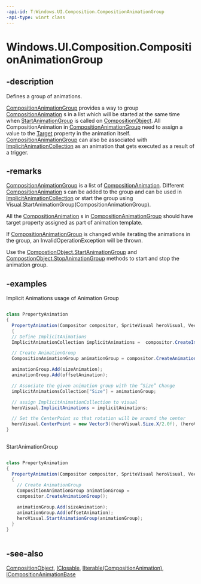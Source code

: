 ```yaml
---
-api-id: T:Windows.UI.Composition.CompositionAnimationGroup
-api-type: winrt class
---
```


<!-- Class syntax.
public class CompositionAnimationGroup : Windows.UI.Composition.CompositionObject, Windows.Foundation.Collections.IIterable<Windows.UI.Composition.CompositionAnimation>, Windows.UI.Composition.ICompositionAnimationBase, Windows.UI.Composition.ICompositionAnimationGroup
-->

# Windows.UI.Composition.CompositionAnimationGroup

## -description
Defines a group of animations.

[CompositionAnimationGroup](compositionanimationgroup.md) provides a way to group [CompositionAnimation](compositionanimation.md) s in a list which will be started at the same time when [StartAnimationGroup](compositionobject_startanimationgroup.md) is called on [CompositionObject](compositionobject.md). All CompositionAnimation in [CompositionAnimationGroup](compositionanimationgroup.md) need to assign a value to the [Target](compositionanimation_target.md) property in the animation itself. [CompositionAnimationGroup](compositionanimationgroup.md) can also be associated with [ImplicitAnimationCollection](implicitanimationcollection.md) as an animation that gets executed as a result of a trigger.

## -remarks
[CompositionAnimationGroup](compositionanimationgroup.md) is a list of [CompositionAnimation](compositionanimation.md). Different [CompositionAnimation](compositionanimation.md) s can be added to the group and can be used in [ImplicitAnimationCollection](implicitanimationcollection.md) or start the group using Visual.StartAnimationGroup(CompositionAnimationGroup).

All the [CompositionAnimation](compositionanimation.md) s in [CompositionAnimationGroup](compositionanimationgroup.md) should have target property assigned as part of animation template.

If [CompositionAnimationGroup](compositionanimationgroup.md) is changed while iterating the animations in the group, an InvalidOperationException will be thrown.

Use the [CompostionObject.StartAnimationGroup](compositionobject_startanimationgroup_696523374.md) and [CompostionObject.StopAnimationGroup](compositionobject_stopanimationgroup_293483380.md) methods to start and stop the animation group.

## -examples
Implicit Animations usage of Animation Group

```csharp

class PropertyAnimation 
{ 
  PropertyAnimation(Compositor compositor, SpriteVisual heroVisual, Vector2KeyFrameAnimation sizeAnimation, Vector3KeyFrameAnimation OffsetAnimation) 
  { 
  // Define ImplicitAnimations 
  ImplicitAnimationCollection implicitAnimations =  compositor.CreateImplicitAnimationCollection(); 

  // Create AnimationGroup 
  CompositionAnimationGroup animationGroup = compositor.CreateAnimationGroup(); 

  animationGroup.Add(sizeAnimation); 
  animationGroup.Add(offsetAnimation); 

  // Associate the given animation group with the “Size” Change 
  implicitAnimationsCollection["Size"] = animationGroup; 

  // assign ImplicitAnimationCollection to visual 
  heroVisual.ImplicitAnimations = implicitAnimations;  

  // Set the CenterPoint so that rotation will be around the center 
  heroVisual.CenterPoint = new Vector3((heroVisual.Size.X/2.0f), (heroVisual.Size.Y/2.0f), 0.0f); 
} 
         
```

StartAnimationGroup

```csharp

class PropertyAnimation 
{ 
  PropertyAnimation(Compositor compositor, SpriteVisual heroVisual, Vector2KeyFrameAnimation sizeAnimation, Vector3KeyFrameAnimation OffsetAnimation) 
  { 
    // Create AnimationGroup 
    CompositionAnimationGroup animationGroup =  
    compositor.CreateAnimationGroup(); 

    animationGroup.Add(sizeAnimation); 
    animationGroup.Add(offsetAnimation); 
    heroVisual.StartAnimationGroup(animationGroup); 
  }
} 
         
```



## -see-also
[CompositionObject](compositionobject.md), [IClosable](../windows.foundation/iclosable.md), [IIterable(CompositionAnimation)](../windows.foundation.collections/iiterable_1.md), [ICompositionAnimationBase](icompositionanimationbase.md)
